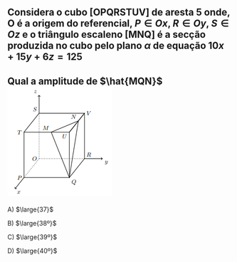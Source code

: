 ## Considera o cubo [OPQRSTUV] de aresta 5 onde, O é a origem do referencial, $P \in Ox$, $R \in Oy$,  $S \in Oz$ e o triângulo escaleno [MNQ] é a secção produzida no cubo pelo plano $\alpha$ de equação $10x+15y+6z=125$
## Qual a amplitude de $\hat{MQN}$ ![Alt text](image.png)

A) $\large{37}$

B) $\large{38º}$

C) $\large{39º}$

D) $\large{40º}$


